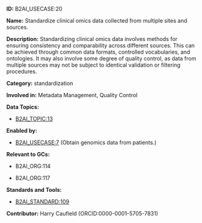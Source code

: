 **ID:** B2AI_USECASE:20

**Name:** Standardize clinical omics data collected from multiple sites and sources.

**Description:** Standardizing clinical omics data involves methods for ensuring consistency and comparability across different sources. This can be achieved through common data formats, controlled vocabularies, and ontologies. It may also involve some degree of quality control, as data from multiple sources may not be subject to identical validation or filtering procedures.

**Category:** standardization

**Involved in:** Metadata Management, Quality Control

**Data Topics:**

- [B2AI_TOPIC:13](../topics/Genome.markdown)

**Enabled by:**

- [B2AI_USECASE:7](../usecases/obtain-genomics-data-from-patients.markdown) (Obtain genomics data from patients.)

**Relevant to GCs:**

- B2AI_ORG:114

- B2AI_ORG:117

**Standards and Tools:**

- [B2AI_STANDARD:109](https://b2ai.standards.synapse.org/Explore/Standard/DetailsPage?id=B2AI_STANDARD:109)

**Contributor:** Harry Caufield
 (ORCID:0000-0001-5705-7831)

